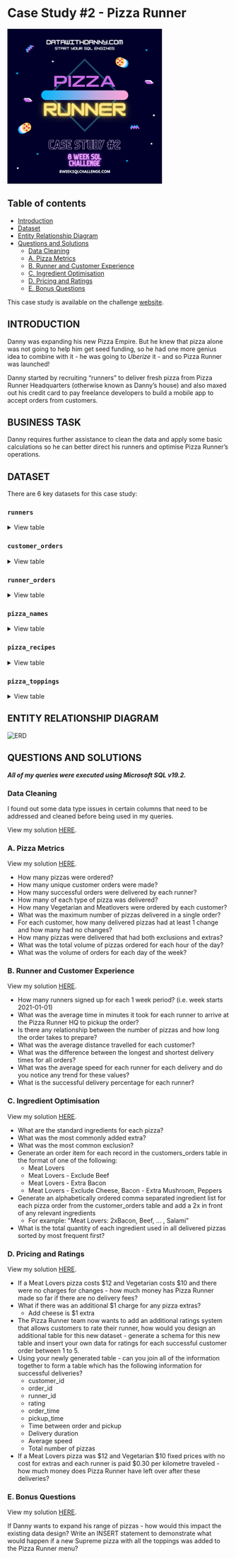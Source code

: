 
# Case Study #2 - Pizza Runner

<img src="Cover.png" alt="Cover" width="350" height="350">

## Table of contents
- [Introduction](#introduction)
- [Dataset](#dataset)
- [Entity Relationship Diagram](#entity-relationship-diagram)
- [Questions and Solutions](#questions-and-solutions)
   - [Data Cleaning](#data-cleaning)
   - [A. Pizza Metrics](#a-pizza-metrics)
   - [B. Runner and Customer Experience](#b-runner-and-customer-experience)
   - [C. Ingredient Optimisation](#c-ingredient-optimisation)
   - [D. Pricing and Ratings](#d-pricing-and-ratings)
   - [E. Bonus Questions](#e-bonus-questions)

This case study is available on the challenge [website](https://8weeksqlchallenge.com/case-study-2/).

<a id="introduction"></a>
## **INTRODUCTION**

Danny was expanding his new Pizza Empire. But he knew that pizza alone was not going to help him get seed funding, so he had one more genius idea to combine with it - he was going to *Uberize* it - and so Pizza Runner was launched!

Danny started by recruiting “runners” to deliver fresh pizza from Pizza Runner Headquarters (otherwise known as Danny’s house) and also maxed out his credit card to pay freelance developers to build a mobile app to accept orders from customers.

<a id="business-task"></a>
## **BUSINESS TASK**

Danny requires further assistance to clean the data and apply some basic calculations so he can better direct his runners and optimise Pizza Runner’s operations.

<a id="dataset"></a>
## **DATASET**

There are 6 key datasets for this case study:

### **```runners```**
<details>
<summary>
View table
</summary>

The runners table shows the **```registration_date```** for each new runner.


|runner_id|registration_date|
|---------|-----------------|
|1        |2021-01-01       |
|2        |2021-01-03       |
|3        |2021-01-08       |
|4        |2021-01-15       |

</details>


### **```customer_orders```**

<details>
<summary>
View table
</summary>

Customer pizza orders are captured in the **```customer_orders```** table with 1 row for each individual pizza that is part of the order.

The pizza_id relates to the type of pizza which was ordered whilst the exclusions are the ingredient_id values which should be removed from the pizza and the extras are the ingredient_id values which need to be added to the pizza.

|order_id|customer_id|pizza_id|exclusions|extras|order_time          |
|--------|-----------|--------|----------|------|--------------------|
|1       |101        |1       |          |      |2021-01-01 18:05:02 |
|2       |101        |1       |          |      |2021-01-01 19:00:52 |
|3       |102        |1       |          |      |2021-01-02 23:51:23 |
|3       |102        |2       |          |NaN   |2021-01-02 23:51:23 |
|4       |103        |1       |4         |      |2021-01-04 13:23:46 |
|4       |103        |1       |4         |      |2021-01-04 13:23:46 |
|4       |103        |2       |4         |      |2021-01-04 13:23:46 |
|5       |104        |1       |null      |1     |2021-01-08 21:00:29 |
|6       |101        |2       |null      |null  |2021-01-08 21:03:13 |
|7       |105        |2       |null      |1     |2021-01-08 21:20:29 |
|8       |102        |1       |null      |null  |2021-01-09 23:54:33 |
|9       |103        |1       |4         |1, 5  |2021-01-10 11:22:59 |
|10      |104        |1       |null      |null  |2021-01-11 18:34:49 |
|10      |104        |1       |2, 6      |1, 4  |2021-01-11 18:34:49 |

</details>

### **```runner_orders```**

<details>
<summary>
View table
</summary>

After each orders are received through the system - they are assigned to a runner - however not all orders are fully completed and can be cancelled by the restaurant or the customer.

The **```pickup_time```** is the timestamp at which the runner arrives at the Pizza Runner headquarters to pick up the freshly cooked pizzas. 

The **```distance```** and **```duration```** fields are related to how far and long the runner had to travel to deliver the order to the respective customer.



|order_id|runner_id|pickup_time        |distance  |duration  |cancellation           |
|--------|---------|-------------------|----------|----------|-----------------------|
|1       |1        |2021-01-01 18:15:34|20km      |32 minutes|                       |
|2       |1        |2021-01-01 19:10:54|20km      |27 minutes|                       |
|3       |1        |2021-01-03 00:12:37|13.4km    |20 mins   |NaN                    |
|4       |2        |2021-01-04 13:53:03|23.4      |40        |NaN                    |
|5       |3        |2021-01-08 21:10:57|10        |15        |NaN                    |
|6       |3        |null               |null      |null      |Restaurant Cancellation|
|7       |2        |020-01-08 21:30:45 |25km      |25mins    |null                   |
|8       |2        |2020-01-10 00:15:02|23.4 km   |15 minute |null                   |
|9       |2        |null               |null      |null      |Customer Cancellation  |
|10      |1        |2020-01-11 18:50:20|10km      |10minutes |null                   |

</details>

### **```pizza_names```**

<details>
<summary>
View table
</summary>

|pizza_id|pizza_name |
|--------|-----------|
|1       |Meat Lovers|
|2       |Vegetarian |

</details>

### **```pizza_recipes```**

<details>
<summary>
View table
</summary>

Each **```pizza_id```** has a standard set of **```toppings```** which are used as part of the pizza recipe.


|pizza_id|toppings               |
|--------|-----------------------|
|1       |1, 2, 3, 4, 5, 6, 8, 10| 
|2       |4, 6, 7, 9, 11, 12     | 

</details>

### **```pizza_toppings```**

<details>
<summary>
View table
</summary>

This table contains all of the **```topping_name```** values with their corresponding **```topping_id```** value.


|topping_id|topping_name|
|----------|------------|
|1         |Bacon       | 
|2         |BBQ Sauce   | 
|3         |Beef        |  
|4         |Cheese      |  
|5         |Chicken     |     
|6         |Mushrooms   |  
|7         |Onions      |     
|8         |Pepperoni   | 
|9         |Peppers     |   
|10        |Salami      | 
|11        |Tomatoes    | 
|12        |Tomato Sauce|

</details>

<a id="entity-relationship-diagram"></a>
## **ENTITY RELATIONSHIP DIAGRAM**
![ERD](https://github.com/alitanguyen/8-week-SQL-challenge/assets/157590309/37759151-ea61-46f3-8c72-f2c892d3d538)

<a id="questions-and-solutions"></a>
## QUESTIONS AND SOLUTIONS

***All of my queries were executed using Microsoft SQL v19.2.***
### Data Cleaning 
I found out some data type issues in certain columns that need to be addressed and cleaned before being used in my queries.

View my solution [HERE](https://github.com/alitanguyen/8-week-SQL-challenge/blob/main/Case%20Study%20%232%20-%20Pizza%20Runner/Solutions/Data_Cleaning.md).

### A. Pizza Metrics
View my solution [HERE](https://github.com/alitanguyen/8-week-SQL-challenge/blob/main/Case%20Study%20%232%20-%20Pizza%20Runner/Solutions/A.%20Pizza_Metrics.md).

- How many pizzas were ordered?
- How many unique customer orders were made?
- How many successful orders were delivered by each runner?
- How many of each type of pizza was delivered?
- How many Vegetarian and Meatlovers were ordered by each customer?
- What was the maximum number of pizzas delivered in a single order?
- For each customer, how many delivered pizzas had at least 1 change and how many had no changes?
- How many pizzas were delivered that had both exclusions and extras?
- What was the total volume of pizzas ordered for each hour of the day?
- What was the volume of orders for each day of the week?

### B. Runner and Customer Experience
View my solution [HERE](https://github.com/alitanguyen/8-week-SQL-challenge/blob/main/Case%20Study%20%232%20-%20Pizza%20Runner/Solutions/B.%20Runner_and_Customer_Experience.md).

- How many runners signed up for each 1 week period? (i.e. week starts 2021-01-01)
- What was the average time in minutes it took for each runner to arrive at the Pizza Runner HQ to pickup the order?
- Is there any relationship between the number of pizzas and how long the order takes to prepare?
- What was the average distance travelled for each customer?
- What was the difference between the longest and shortest delivery times for all orders?
- What was the average speed for each runner for each delivery and do you notice any trend for these values?
- What is the successful delivery percentage for each runner?

### C. Ingredient Optimisation
View my solution [HERE](https://github.com/alitanguyen/8-week-SQL-challenge/blob/main/Case%20Study%20%232%20-%20Pizza%20Runner/Solutions/C.%20Ingredient_Optimisation.md).

- What are the standard ingredients for each pizza?
- What was the most commonly added extra?
- What was the most common exclusion?
- Generate an order item for each record in the customers_orders table in the format of one of the following:
  - Meat Lovers
  - Meat Lovers - Exclude Beef
  - Meat Lovers - Extra Bacon
  - Meat Lovers - Exclude Cheese, Bacon - Extra Mushroom, Peppers
- Generate an alphabetically ordered comma separated ingredient list for each pizza order from the customer_orders table and add a 2x in front of any relevant ingredients
  - For example: "Meat Lovers: 2xBacon, Beef, ... , Salami"
- What is the total quantity of each ingredient used in all delivered pizzas sorted by most frequent first?

### D. Pricing and Ratings
View my solution [HERE](https://github.com/alitanguyen/8-week-SQL-challenge/blob/main/Case%20Study%20%232%20-%20Pizza%20Runner/Solutions/D.%20Pricing_and%20_Ratings.md).

- If a Meat Lovers pizza costs $12 and Vegetarian costs $10 and there were no charges for changes - how much money has Pizza Runner made so far if there are no delivery fees?
- What if there was an additional $1 charge for any pizza extras?
    - Add cheese is $1 extra
- The Pizza Runner team now wants to add an additional ratings system that allows customers to rate their runner, how would you design an additional table for this new dataset - generate a schema for this new table and insert your own data for ratings for each successful customer order between 1 to 5.
- Using your newly generated table - can you join all of the information together to form a table which has the following information for successful deliveries?
  - customer_id
  - order_id
  - runner_id
  - rating
  - order_time
  - pickup_time
  - Time between order and pickup
  - Delivery duration
  - Average speed
  - Total number of pizzas
- If a Meat Lovers pizza was $12 and Vegetarian $10 fixed prices with no cost for extras and each runner is paid $0.30 per kilometre traveled - how much money does Pizza Runner have left over after these deliveries?

### E. Bonus Questions
View my solution [HERE](https://github.com/alitanguyen/8-week-SQL-challenge/blob/main/Case%20Study%20%232%20-%20Pizza%20Runner/Solutions/E.%20Bonus%20Questions.md).

If Danny wants to expand his range of pizzas - how would this impact the existing data design? Write an INSERT statement to demonstrate what would happen if a new Supreme pizza with all the toppings was added to the Pizza Runner menu?




